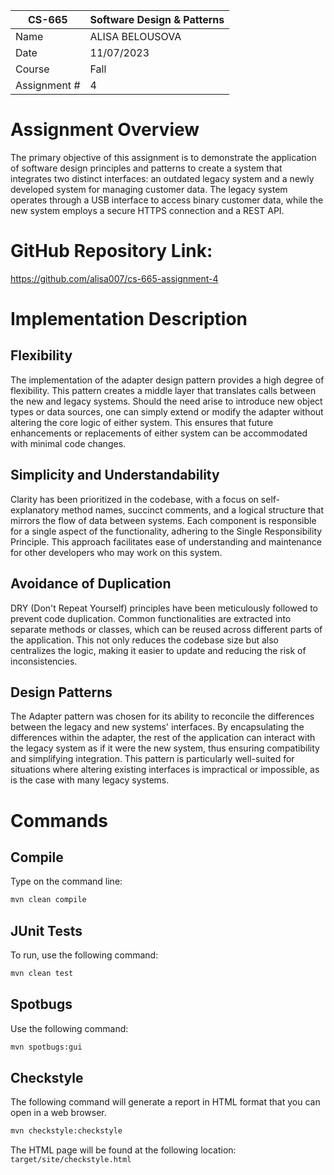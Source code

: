| CS-665       | Software Design & Patterns |
| ------------ | -------------------------- |
| Name         | ALISA BELOUSOVA            |
| Date         | 11/07/2023                 |
| Course       | Fall                       |
| Assignment # | 4                          |

# Assignment Overview

The primary objective of this assignment is to demonstrate the application of software design principles and patterns to create a system that integrates two distinct interfaces: an outdated legacy system and a newly developed system for managing customer data. The legacy system operates through a USB interface to access binary customer data, while the new system employs a secure HTTPS connection and a REST API.

# GitHub Repository Link:

https://github.com/alisa007/cs-665-assignment-4

# Implementation Description

## **Flexibility**

The implementation of the adapter design pattern provides a high degree of flexibility. This pattern creates a middle layer that translates calls between the new and legacy systems. Should the need arise to introduce new object types or data sources, one can simply extend or modify the adapter without altering the core logic of either system. This ensures that future enhancements or replacements of either system can be accommodated with minimal code changes.

## **Simplicity and Understandability**

Clarity has been prioritized in the codebase, with a focus on self-explanatory method names, succinct comments, and a logical structure that mirrors the flow of data between systems. Each component is responsible for a single aspect of the functionality, adhering to the Single Responsibility Principle. This approach facilitates ease of understanding and maintenance for other developers who may work on this system.

## **Avoidance of Duplication**

DRY (Don't Repeat Yourself) principles have been meticulously followed to prevent code duplication. Common functionalities are extracted into separate methods or classes, which can be reused across different parts of the application. This not only reduces the codebase size but also centralizes the logic, making it easier to update and reducing the risk of inconsistencies.

## **Design Patterns**

The Adapter pattern was chosen for its ability to reconcile the differences between the legacy and new systems' interfaces. By encapsulating the differences within the adapter, the rest of the application can interact with the legacy system as if it were the new system, thus ensuring compatibility and simplifying integration. This pattern is particularly well-suited for situations where altering existing interfaces is impractical or impossible, as is the case with many legacy systems.

# Commands

## Compile

Type on the command line:

```bash
mvn clean compile
```

## JUnit Tests

To run, use the following command:

```bash
mvn clean test
```

## Spotbugs

Use the following command:

```bash
mvn spotbugs:gui 
```

## Checkstyle

The following command will generate a report in HTML format that you can open in a web browser.

```bash
mvn checkstyle:checkstyle
```

The HTML page will be found at the following location:
`target/site/checkstyle.html`
